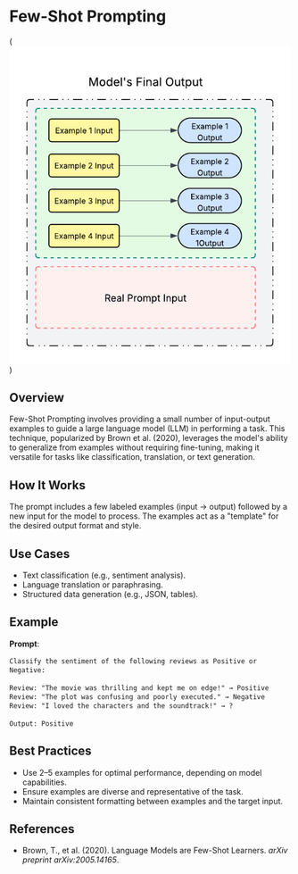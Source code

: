 # Few-Shot Prompting
(![Few-Shot Prompting](https://github.com/duriri/prompt-engineering/blob/main/patterns/fewshot.png))

## Overview

Few-Shot Prompting involves providing a small number of input-output examples to guide a large language model (LLM) in performing a task. This technique, popularized by Brown et al. (2020), leverages the model's ability to generalize from examples without requiring fine-tuning, making it versatile for tasks like classification, translation, or text generation.

## How It Works

The prompt includes a few labeled examples (input → output) followed by a new input for the model to process. The examples act as a "template" for the desired output format and style.

## Use Cases

- Text classification (e.g., sentiment analysis).
- Language translation or paraphrasing.
- Structured data generation (e.g., JSON, tables).

## Example

**Prompt**:
```
Classify the sentiment of the following reviews as Positive or Negative:

Review: "The movie was thrilling and kept me on edge!" → Positive
Review: "The plot was confusing and poorly executed." → Negative
Review: "I loved the characters and the soundtrack!" → ?

Output: Positive
```

## Best Practices

- Use 2–5 examples for optimal performance, depending on model capabilities.
- Ensure examples are diverse and representative of the task.
- Maintain consistent formatting between examples and the target input.

## References

- Brown, T., et al. (2020). Language Models are Few-Shot Learners. *arXiv preprint arXiv:2005.14165*.
